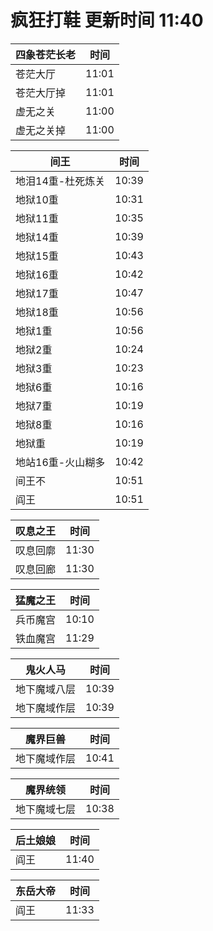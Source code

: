 # 疯狂打鞋 更新时间 11:40

| 四象苍茫长老   | 时间    |
|--------|-------|
| 苍茫大厅 | 11:01 |
| 苍茫大厅掉 | 11:01 |
| 虚无之关 | 11:00 |
| 虚无之关掉 | 11:00 |

| 间王   | 时间    |
|--------|-------|
| 地泪14重-杜死炼关 | 10:39 |
| 地狱10重 | 10:31 |
| 地狱11重 | 10:35 |
| 地狱14重 | 10:39 |
| 地狱15重 | 10:43 |
| 地狱16重 | 10:42 |
| 地狱17重 | 10:47 |
| 地狱18重 | 10:56 |
| 地狱1重 | 10:56 |
| 地狱2重 | 10:24 |
| 地狱3重 | 10:23 |
| 地狱6重 | 10:16 |
| 地狱7重 | 10:19 |
| 地狱8重 | 10:16 |
| 地狱重 | 10:19 |
| 地站16重-火山糊多 | 10:42 |
| 间王不 | 10:51 |
| 阎王 | 10:51 |

| 叹息之王   | 时间    |
|--------|-------|
| 叹息回廓 | 11:30 |
| 叹息回廊 | 11:30 |

| 猛魔之王   | 时间    |
|--------|-------|
| 兵币魔宫 | 10:10 |
| 铁血魔宫 | 11:29 |

| 鬼火人马   | 时间    |
|--------|-------|
| 地下魔域八层 | 10:39 |
| 地下魔域作层 | 10:39 |

| 魔界巨兽   | 时间    |
|--------|-------|
| 地下魔域作层 | 10:41 |

| 魔界统领   | 时间    |
|--------|-------|
| 地下魔域七层 | 10:38 |

| 后土娘娘   | 时间    |
|--------|-------|
| 阎王 | 11:40 |

| 东岳大帝   | 时间    |
|--------|-------|
| 阎王 | 11:33 |